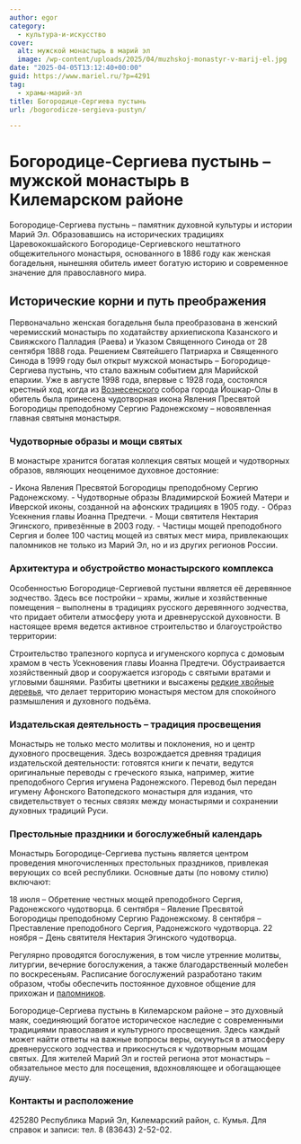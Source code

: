 ```yaml
---
author: egor
category:
  - культура-и-искусство
cover:
  alt: мужской монастырь в марий эл
  image: /wp-content/uploads/2025/04/muzhskoj-monastyr-v-marij-el.jpg
date: "2025-04-05T13:12:40+00:00"
guid: https://www.mariel.ru/?p=4291
tag:
  - храмы-марий-эл
title: Богородице-Сергиева пустынь
url: /bogorodicze-sergieva-pustyn/

---
```

# Богородице-Сергиева пустынь – мужской монастырь в Килемарском районе

Богородице-Сергиева пустынь – памятник духовной культуры и истории Марий Эл. Образовавшись на исторических традициях Царевококшайского Богородице-Сергиевского нештатного общежительного монастыря, основанного в 1886 году как женская богадельня, нынешняя обитель имеет богатую историю и современное значение для православного мира.

## Исторические корни и путь преображения

Первоначально женская богадельня была преобразована в женский черемисский монастырь по ходатайству архиепископа Казанского и Свияжского Палладия (Раева) и Указом Священного Синода от 28 сентября 1888 года. Решением Святейшего Патриарха и Священного Синода в 1999 году был открыт мужской монастырь – Богородице-Сергиева пустынь, что стало важным событием для Марийской епархии. Уже в августе 1998 года, впервые с 1928 года, состоялся крестный ход, когда из [Вознесенского](/svyato-troiczkij-hram/) собора города Йошкар-Олы в обитель была принесена чудотворная икона Явления Пресвятой Богородицы преподобному Сергию Радонежскому – новоявленная главная святыня монастыря.

### Чудотворные образы и мощи святых

В монастыре хранится богатая коллекция святых мощей и чудотворных образов, являющих неоценимое духовное достояние:

\- Икона Явления Пресвятой Богородицы преподобному Сергию Радонежскому.
\- Чудотворные образы Владимирской Божией Матери и Иверской иконы, созданной на афонских традициях в 1905 году.
\- Образ Усекнения главы Иоанна Предтечи.
\- Мощи святителя Нектария Эгинского, привезённые в 2003 году.
\- Частицы мощей преподобного Сергия и более 100 частиц мощей из святых мест мира, привлекающих паломников не только из Марий Эл, но и из других регионов России.

### Архитектура и обустройство монастырского комплекса

Особенностью Богородице-Сергиевой пустыни является её деревянное зодчество. Здесь все постройки – храмы, жилые и хозяйственные помещения – выполнены в традициях русского деревянного зодчества, что придает обители атмосферу уюта и древнерусской духовности. В настоящее время ведется активное строительство и благоустройство территории:

Строительство трапезного корпуса и игуменского корпуса с домовым храмом в честь Усекновения главы Иоанна Предтечи.
Обустраивается хозяйственный двор и сооружается изгородь с святыми вратами и угловыми башнями.
Разбиты цветники и высажены [редкие хвойные деревья](/kokshamarskie-sosny/), что делает территорию монастыря местом для спокойного размышления и духовного подъёма.

### Издательская деятельность – традиция просвещения

Монастырь не только место молитвы и поклонения, но и центр духовного просвещения. Здесь возрождается древняя традиция издательской деятельности: готовятся книги к печати, ведутся оригинальные переводы с греческого языка, например, житие преподобного Сергия игумена Радонежского. Перевод был передан игумену Афонского Ватопедского монастыря для издания, что свидетельствует о тесных связях между монастырями и сохранении духовных традиций Руси.

### Престольные праздники и богослужебный календарь

Монастырь Богородице-Сергиева пустынь является центром проведения многочисленных престольных праздников, привлекая верующих со всей республики. Основные даты (по новому стилю) включают:

18 июля – Обретение честных мощей преподобного Сергия, Радонежского чудотворца.
6 сентября – Явление Пресвятой Богородицы преподобному Сергию Радонежскому.
8 сентября – Преставление преподобного Сергия, Радонежского чудотворца.
22 ноября – День святителя Нектария Эгинского чудотворца.

Регулярно проводятся богослужения, в том числе утренние молитвы, литургии, вечерние богослужения, а также благодарственный молебен по воскресеньям. Расписание богослужений разработано таким образом, чтобы обеспечить постоянное духовное общение для прихожан и [паломников](/buddijskaya-stupa-prosvetleniya/).

Богородице-Сергиева пустынь в Килемарском районе – это духовный маяк, соединяющий богатое историческое наследие с современными традициями православия и культурного просвещения. Здесь каждый может найти ответы на важные вопросы веры, окунуться в атмосферу древнерусского зодчества и прикоснуться к чудотворным мощам святых. Для жителей Марий Эл и гостей региона этот монастырь – обязательное место для посещения, вдохновляющее и обогащающее душу.

### Контакты и расположение

425280 Республика Марий Эл, Килемарский район, с. Кумья.
Для справок и записи: тел. 8 (83643) 2-52-02.

